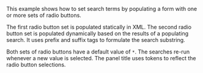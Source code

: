 This example shows how to set search terms by populating a form with
one or more sets of radio buttons.

The first radio button set is populated statically in XML. The
second radio button set is populated dynamically based on the results of
a populating search. It uses prefix and suffix tags to formulate the
search substring.

Both sets of radio buttons have a default value of `*`. The
searches re-run whenever a new value is selected. The panel title
uses tokens to reflect the radio button selections.
